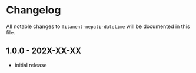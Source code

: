# Changelog

All notable changes to `filament-nepali-datetime` will be documented in this file.

## 1.0.0 - 202X-XX-XX

- initial release
